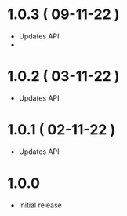 # 1.0.3 ( 09-11-22 )

* Updates API
* 
# 1.0.2 ( 03-11-22 )

* Updates API

# 1.0.1 ( 02-11-22 )

* Updates API

# 1.0.0

* Initial release